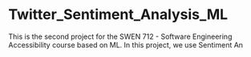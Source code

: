 # Twitter_Sentiment_Analysis_ML

This is the second project for the SWEN 712 - Software Engineering Accessibility course based on ML. In this project, we use Sentiment An
